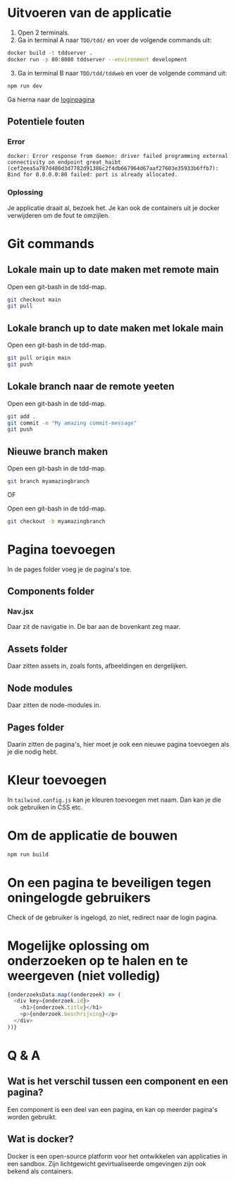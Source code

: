 # Uitvoeren van de applicatie
1. Open 2 terminals.
2. Ga in terminal A naar `TDD/tdd/` en voer de volgende commands uit:

```bash
docker build -t tddserver .
docker run -p 80:8080 tddserver --environment development
```

3. Ga in terminal B naar `TDD/tdd/tddweb` en voer de volgende command uit:

```bash
npm run dev
```

Ga hierna naar de [loginpagina](http://localhost:5173/login)

## Potentiele fouten
### Error
```
docker: Error response from daemon: driver failed programming external connectivity on endpoint great_haibt (cef2eea5a787d480d3d7782d91386c2f4db667964d67aaf27603e35933b6ffb7): Bind for 0.0.0.0:80 failed: port is already allocated.
```
### Oplossing
Je applicatie draait al, bezoek het. Je kan ook de containers uit je docker verwijderen om de fout te omzijlen.

# Git commands
## Lokale main up to date maken met remote main
Open een git-bash in de tdd-map.

```bash
git checkout main
git pull
```

## Lokale branch up to date maken met lokale main
Open een git-bash in de tdd-map.

```bash
git pull origin main
git push
```

## Lokale branch naar de remote yeeten
Open een git-bash in de tdd-map.

```bash
git add .
git commit -m "My amazing commit-message"
git push
```

## Nieuwe branch maken
Open een git-bash in de tdd-map.

```bash
git branch myamazingbranch
```

OF

Open een git-bash in de tdd-map.

```bash
git checkout -b myamazingbranch
```

# Pagina toevoegen
In de pages folder voeg je de pagina's toe.

## Components folder
### Nav.jsx
Daar zit de navigatie in. De bar aan de bovenkant zeg maar.

## Assets folder
Daar zitten assets in, zoals fonts, afbeeldingen en dergelijken.

## Node modules
Daar zitten de node-modules in.

## Pages folder
Daarin zitten de pagina's, hier moet je ook een nieuwe pagina toevoegen als je die nodig hebt.

# Kleur toevoegen
In `tailwind.config.js` kan je kleuren toevoegen met naam. Dan kan je die ook gebruiken in CSS etc.

# Om de applicatie de bouwen
```bash
npm run build
```

# On een pagina te beveiligen tegen oningelogde gebruikers
Check of de gebruiker is ingelogd, zo niet, redirect naar de login pagina.

# Mogelijke oplossing om onderzoeken op te halen en te weergeven (niet volledig)
```js
{onderzoeksData.map((onderzoek) => (
  <div key={onderzoek.id}>
    <h1>{onderzoek.title}</h1>
    <p>{onderzoek.beschrijving}</p>
  </div>
))}
```

# Q & A
## Wat is het verschil tussen een component en een pagina?
Een component is een deel van een pagina, en kan op meerder pagina's worden gebruikt.

## Wat is docker?
Docker is een open-source platform voor het ontwikkelen van applicaties in een sandbox. Zijn lichtgewicht gevirtualiseerde omgevingen zijn ook bekend als containers.
